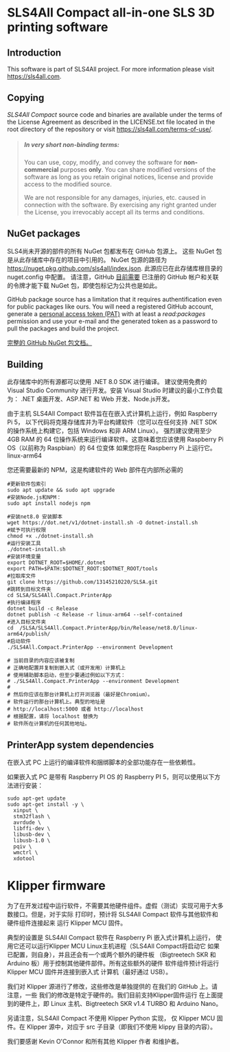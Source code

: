 # SLS4All Compact all-in-one SLS 3D printing software

## Introduction
This software is part of SLS4All project. For more information please visit https://sls4all.com.

## Copying
*SLS4All Compact* source code and binaries are available under the terms of the 
License Agreement as described in the LICENSE.txt file located 
in the root directory of the repository or visit 
https://sls4all.com/terms-of-use/.

>##### In very short non-binding terms:
>You can use, copy, modify, and convey the software for **non-commercial** purposes **only**.
You can share modified versions of the software as long as you retain original notices, license 
and provide access to the modified source.
>
>We are not responsible for any damages, injuries, etc. caused in connection with the software. By exercising any right granted under the License, you irrevocably accept all its terms and conditions.

## NuGet packages
SLS4尚未开源的部件的所有 NuGet 包都发布在 GitHub 包源上。
这些 NuGet 包是从此存储库中存在的项目中引用的。
NuGet 包源的路径为 https://nuget.pkg.github.com/sls4all/index.json.
此源应已在此存储库根目录的 nuget.config 中配置。
请注意，GitHub [目前需要](https://docs.github.com/en/packages/working-with-a-github-packages-registry/working-with-the-nuget-registry#authenticating-with-a-personal-access-token) 
已注册的 GitHub 帐户和关联的令牌才能下载 NuGet 包，即使包标记为公共也是如此。 

GitHub package source has a limitation that it requires authentification even for public packages like ours. 
You will need a registered GitHub account, generate a [personal access token (PAT)](https://github.com/settings/tokens/new) 
with at least a *read:packages* permission and use your e-mail and the generated 
token as a password to pull the packages and build the project.

[完整的 GitHub NuGet 包文档。](https://docs.github.com/en/packages/working-with-a-github-packages-registry/working-with-the-nuget-registry)

## Building
此存储库中的所有源都可以使用 .NET 8.0 SDK 进行编译。 建议使用免费的 Visual Studio Community 进行开发。安装 Visual Studio 时建议的最小工作负载为： .NET 桌面开发、ASP.NET 和 Web 开发、Node.js开发。

由于主机 SLS4All Compact 软件旨在在嵌入式计算机上运行，例如 Raspberry Pi 5， 以下代码将克隆存储库并为平台构建软件（您可以在任何支持 .NET SDK 的操作系统上构建它，包括 Windows 和非 ARM Linux）。 强烈建议使用至少 4GB RAM 的 64 位操作系统来运行编译软件。这意味着您应该使用 Raspberry Pi OS（以前称为 Raspbian）的 64 位变体 如果您将在 Raspberry Pi 上运行它。linux-arm64

您还需要最新的 NPM，这是构建软件的 Web 部件在内部所必需的

```
#更新软件包索引
sudo apt update && sudo apt upgrade  
#安装Node.js和NPM：
sudo apt install nodejs npm

#安装net8.0 安装脚本
wget https://dot.net/v1/dotnet-install.sh -O dotnet-install.sh
#赋予可执行权限
chmod +x ./dotnet-install.sh
#运行安装工具
./dotnet-install.sh
#安装环境变量
export DOTNET_ROOT=$HOME/.dotnet
export PATH=$PATH:$DOTNET_ROOT:$DOTNET_ROOT/tools
#拉取库文件
git clone https://github.com/13145210220/SLSA.git
#跳转到目标文件夹
cd SLSA/SLS4All.Compact.PrinterApp
#执行编译程序
dotnet build -c Release
dotnet publish -c Release -r linux-arm64 --self-contained
#进入目标文件夹
cd  /SLSA/SLS4All.Compact.PrinterApp/bin/Release/net8.0/linux-arm64/publish/
#启动软件
./SLS4All.Compact.PrinterApp --environment Development

# 当前目录的内容应该被复制 
# 正确地配置并复制到嵌入式（或开发用）计算机上
# 使用辅助脚本启动，但至少要通过例如以下方式：
# ./SLS4All.Compact.PrinterApp --environment Development
#
# 然后你应该在那台计算机上打开浏览器（最好是Chromium）。
# 软件运行的那台计算机上。典型的地址是
# http://localhost:5000 或者 http://localhost
# 根据配置，请将 localhost 替换为
# 软件所在计算机的任何其他地址。
```

## PrinterApp system dependencies

在嵌入式 PC 上运行的编译软件和捆绑脚本的全部功能存在一些依赖性。

如果嵌入式 PC 是带有 Raspberry PI OS 的 Raspberry PI 5，则可以使用以下方法进行安装：

```
sudo apt-get update
sudo apt-get install -y \
  xinput \
  stm32flash \
  avrdude \
  libffi-dev \
  libusb-dev \
  libusb-1.0 \
  pqiv \
  wmctrl \
  xdotool
```

# Klipper firmware
为了在开发过程中运行软件，不需要其他硬件组件。虚假（测试）实现可用于大多数接口。但是，对于实际 打印时，预计将 SLS4All Compact 软件与其他软件和硬件组件连接起来 运行 Klipper MCU 固件。

典型的设置是 SLS4All Compact 软件在 Raspberry Pi 嵌入式计算机上运行， 使用它还可以运行Klipper MCU Linux主机进程（SLS4All Compact将启动它 如果已配置，则自身），并且还会有一个或两个额外的硬件板 （Bigtreetech SKR 和 Arduino 板）用于控制其他硬件部件。所有这些额外的硬件 软件组件预计将运行 Klipper MCU 固件并连接到嵌入式 计算机（最好通过 USB）。

我们对 Klipper 源进行了修改，这些修改是单独提供的 在我们的 GitHub 上。请注意，一些 我们的修改是特定于硬件的。我们目前支持Klipper固件运行 在上面提到的硬件上，即 Linux 主机、Bigtreetech SKR v1.4 TURBO 和 Arduino Nano。

另请注意，SLS4All Compact 不使用 Klipper Python 实现， 仅 Klipper MCU 固件。在 Klipper 源中，对应于 src 子目录（即我们不使用 klippy 目录的内容）。

我们要感谢 Kevin O'Connor 和所有其他 Klipper 作者 和维护者。
